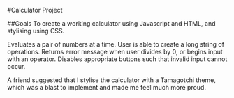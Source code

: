 #Calculator Project

##Goals
To create a working calculator using Javascript and HTML, and stylising using CSS.

Evaluates a pair of numbers at a time.
User is able to create a long string of operations.
Returns error message when user divides by 0, or begins input with an operator.
Disables appropriate buttons such that invalid input cannot occur.

A friend suggested that I stylise the calculator with a Tamagotchi theme, which was a blast to implement and made me feel much more proud.
